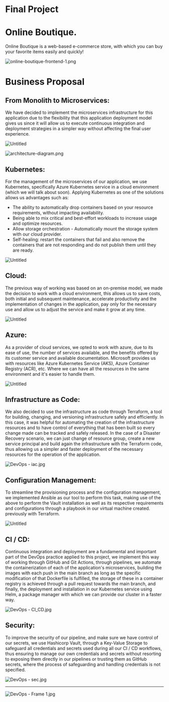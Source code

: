 # Final Project

# Online Boutique.

Online Boutique is a web-based e-commerce store, with which you can buy your favorite items easily and quickly!

![online-boutique-frontend-1.png](img/online-boutique-frontend-1.png)

# Business Proposal

## From Monolith to Microservices:

We have decided to implement the microservices infrastructure for this application due to the flexibility that this application deployment model gives us since it will allow us to execute continuous integration and deployment strategies in a simpler way without affecting the final user experience.

![Untitled](img/Untitled.png)

![architecture-diagram.png](img/architecture-diagram.png)

## Kubernetes:

For the management of the microservices of our application, we use Kubernetes, specifically Azure Kubernetes service in a cloud environment (which we will talk about soon).
Applying Kubernetes as one of the solutions allows us advantages such as:

- The ability to automatically drop containers based on your resource requirements, without impacting availability.
- Being able to mix critical and best-effort workloads to increase usage and optimize resources.
- Allow storage orchestration - Automatically mount the storage system with our cloud provider.
- Self-healing: restart the containers that fail and also remove the containers that are not responding and do not publish them until they are ready.

![Untitled](img/Untitled%201.png)

## Cloud:

The previous way of working was based on an on-premise model, we made the decision to work with a cloud environment, this allows us to save costs, both initial and subsequent maintenance, accelerate productivity and the implementation of changes in the application, pay only for the necessary use and allow us to adjust the service and make it grow at any time.

![Untitled](img/Untitled%202.png)

## Azure:

As a provider of cloud services, we opted to work with azure, due to its ease of use, the number of services available, and the benefits offered by its customer service and available documentation. Microsoft provides us with resources like Azure Kubernetes Service (AKS), Azure Container Registry (ACR), etc. Where we can have all the resources in the same environment and it's easier to handle them.

![Untitled](img/Untitled%203.png)

## Infrastructure as Code:

We also decided to use the infrastructure as code through Terraform, a tool for building, changing, and versioning infrastructure safely and efficiently. In this case, it was helpful for automating the creation of the infrastructure resources and to have control of everything that has been built so every change made can be tracked and safely released. In the case of a Disaster Recovery scenario, we can just change of resource group, create a new service principal and build again the infrastructure with the Terraform code, thus allowing us a simpler and faster deployment of the necessary resources for the operation of the application.

![DevOps - iac.jpg](img/DevOps_-_iac.jpg)

## Configuration Management:

To streamline the provisioning process and the configuration management, we implemented Ansible as our tool to perform this task, making use of the above to perform the Vault installation as well as its respective requirements and configurations through a playbook in our virtual machine created. previously with Terraform.

![Untitled](img/Untitled%204.png)

## CI / CD:

Continuous integration and deployment are a fundamental and important part of the DevOps practice applied to this project, we implement this way of working through GitHub and Git Actions, through pipelines, we automate the containerization of each of the application's microservices, building the images with each push in the main branch as long as the specific modification of that Dockerfile is fulfilled, the storage of these in a container registry is achieved through a pull request towards the main branch, and finally, the deployment and installation in our Kubernetes service using Helm, a package manager with which we can provide our cluster in a faster way.

![DevOps - CI_CD.jpg](img/DevOps_-_CI_CD.jpg)

## Security:

To improve the security of our pipeline, and make sure we have control of our secrets, we use Hashicorp Vault, through a Key-Value Storage to safeguard all credentials and secrets used during all our CI / CD workflows, thus ensuring to manage our own credentials and secrets without resorting to exposing them directly in our pipelines or trusting them as GitHub secrets, where the process of safeguarding and handling credentials is not specified.

![DevOps - sec.jpg](img/DevOps_-_sec.jpg)

---

![DevOps - Frame 1.jpg](img/DevOps_-_Frame_1.jpg)


